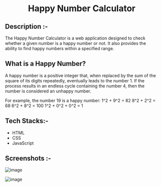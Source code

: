 # <p align="center">Happy Number Calculator</p>

## Description :-

The Happy Number Calculator is a web application designed to check whether a given number is a happy number or not. It also provides the ability to find happy numbers within a specified range.

## What is a Happy Number?

A happy number is a positive integer that, when replaced by the sum of the square of its digits repeatedly, eventually leads to the number 1. If the process results in an endless cycle containing the number 4, then the number is considered an unhappy number.

For example, the number 19 is a happy number:
1^2 + 9^2 = 82
8^2 + 2^2 = 68
6^2 + 8^2 = 100
1^2 + 0^2 + 0^2 = 1

## Tech Stacks:-

- HTML
- CSS
- JavaScript

## Screenshots :-

![image](https://github.com/Rakesh9100/CalcDiverse/assets/73993775/bf62ba25-dfd8-4204-8dd8-e25f1e350527)

![image](https://github.com/Rakesh9100/CalcDiverse/assets/73993775/ad540815-ad43-49a8-8d2c-f2b09fe20bbb)
